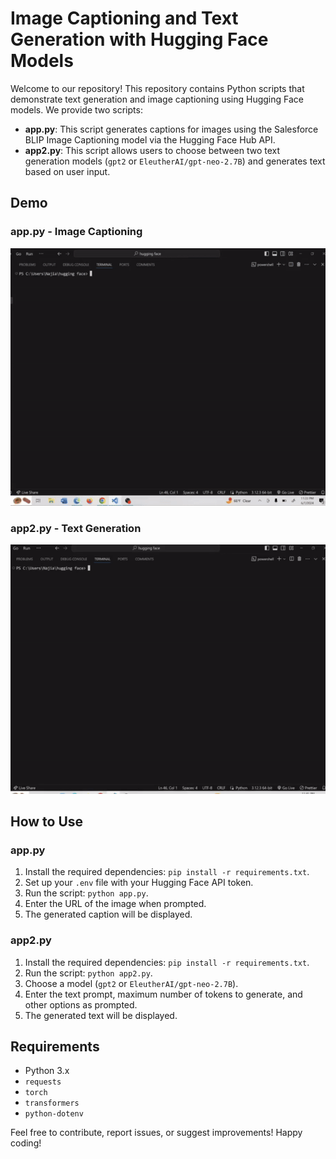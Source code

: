 # Image Captioning and Text Generation with Hugging Face Models

Welcome to our repository! This repository contains Python scripts that demonstrate text generation and image captioning using Hugging Face models. We provide two scripts:

- **app.py**: This script generates captions for images using the Salesforce BLIP Image Captioning model via the Hugging Face Hub API.
- **app2.py**: This script allows users to choose between two text generation models (`gpt2` or `EleutherAI/gpt-neo-2.7B`) and generates text based on user input.

## Demo

### app.py - Image Captioning

![app.py Demo](./app.gif)

### app2.py - Text Generation

![app2.py Demo](./app2.gif)

## How to Use

### app.py
1. Install the required dependencies: `pip install -r requirements.txt`.
2. Set up your `.env` file with your Hugging Face API token.
3. Run the script: `python app.py`.
4. Enter the URL of the image when prompted.
5. The generated caption will be displayed.

### app2.py
1. Install the required dependencies: `pip install -r requirements.txt`.
2. Run the script: `python app2.py`.
3. Choose a model (`gpt2` or `EleutherAI/gpt-neo-2.7B`).
4. Enter the text prompt, maximum number of tokens to generate, and other options as prompted.
5. The generated text will be displayed.

## Requirements

- Python 3.x
- `requests`
- `torch`
- `transformers`
- `python-dotenv`



Feel free to contribute, report issues, or suggest improvements! Happy coding!
